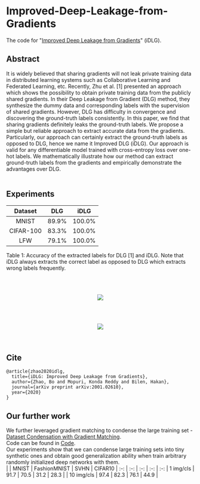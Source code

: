 # Improved-Deep-Leakage-from-Gradients
The code for "[Improved Deep Leakage from Gradients](https://arxiv.org/pdf/2001.02610.pdf)" (iDLG).

## Abstract <br>
It is widely believed that sharing gradients will not leak private training data in distributed learning systems such as Collaborative Learning and Federated Learning, etc. Recently, Zhu et al. [1] presented an approach which shows the possibility to obtain private training data from the publicly shared gradients. In their Deep Leakage from Gradient (DLG) method, they synthesize the dummy data and corresponding labels with the supervision of shared gradients. However, DLG has difficulty in convergence and discovering the ground-truth labels consistently. In this paper, we find that sharing gradients definitely leaks the ground-truth labels. We propose a simple but reliable approach to extract accurate data from the gradients. Particularly, our approach can certainly extract the ground-truth labels as opposed to DLG, hence we name it Improved DLG (iDLG). Our approach is valid for any differentiable model trained with cross-entropy loss over one-hot labels. We mathematically illustrate how our method can extract ground-truth labels from the gradients and empirically demonstrate the advantages over DLG. <br><br>


## Experiments <br>
| Dataset | DLG | iDLG |
 :-: | :-: | :-:
| MNIST | 89.9% | 100.0% |
| CIFAR-100 | 83.3% | 100.0% |
| LFW | 79.1% | 100.0% |


Table 1: Accuracy of the extracted labels for DLG [1] and iDLG. Note that iDLG always extracts the correct
label as opposed to DLG which extracts wrong labels frequently.

<br><br>
<div align=center><img src="https://github.com/PatrickZH/Improved-Deep-Leakage-from-Gradients/blob/master/Figure1.png"/></div>


<br><br>
<div align=center><img src="https://github.com/PatrickZH/Improved-Deep-Leakage-from-Gradients/blob/master/Figure2.png"/></div>
<br><br>

## Cite <br>
```
@article{zhao2020idlg,
  title={iDLG: Improved Deep Leakage from Gradients},
  author={Zhao, Bo and Mopuri, Konda Reddy and Bilen, Hakan},
  journal={arXiv preprint arXiv:2001.02610},
  year={2020}
}
```


## Our further work <br>
We further leveraged gradient matching to condense the large training set - [Dataset Condensation with Gradient Matching](https://openreview.net/forum?id=mSAKhLYLSsl). <br>
Code can be found in [Code](https://github.com/VICO-UoE/DatasetCondensation). <br>
Our experiments show that we can condense large training sets into tiny synthetic ones and obtain good generalization ability when train arbitrary randomly initialized deep networks with them.  <br>
|  | MNIST | FashionMNIST | SVHN | CIFAR10 |
 :-: | :-: | :-: | :-: | :-:
| 1 img/cls  | 91.7 | 70.5 | 31.2 | 28.3 |
| 10 img/cls | 97.4 | 82.3 | 76.1 | 44.9 |
